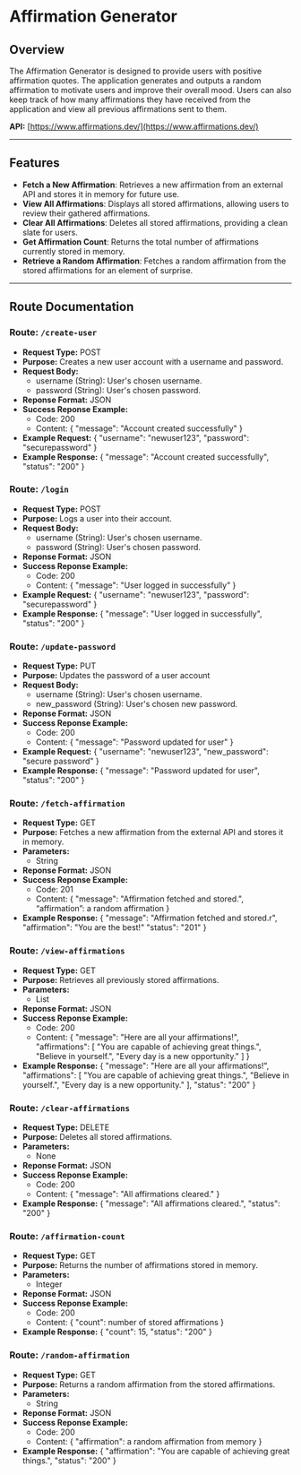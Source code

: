 # Affirmation Generator

## Overview
The Affirmation Generator is designed to provide users with positive affirmation quotes. The application generates and outputs a random affirmation to motivate users and improve their overall mood. Users can also keep track of how many affirmations they have received from the application and view all previous affirmations sent to them.

**API:** [https://www.affirmations.dev/](https://www.affirmations.dev/)

---

## Features
- **Fetch a New Affirmation**: Retrieves a new affirmation from an external API and stores it in memory for future use.
- **View All Affirmations**: Displays all stored affirmations, allowing users to review their gathered affirmations.
- **Clear All Affirmations**: Deletes all stored affirmations, providing a clean slate for users.
- **Get Affirmation Count**: Returns the total number of affirmations currently stored in memory.
- **Retrieve a Random Affirmation**: Fetches a random affirmation from the stored affirmations for an element of surprise.

---

## Route Documentation

### **Route: `/create-user`**
- **Request Type:** POST  
- **Purpose:** Creates a new user account with a username and password.  
- **Request Body:**
    - username (String): User's chosen username.
    - password (String): User's chosen password.
- **Reponse Format:** JSON
- **Success Reponse Example:**
    - Code: 200
    - Content: { "message": "Account created successfully" }
- **Example Request:**
    {
        "username": "newuser123",
        "password": "securepassword"
    }
- **Example Response:**
    {
        "message": "Account created successfully",
        "status": "200"
    }

### **Route: `/login`**
- **Request Type:** POST  
- **Purpose:** Logs a user into their account. 
- **Request Body:**
    - username (String): User's chosen username.
    - password (String): User's chosen password.
- **Reponse Format:** JSON
- **Success Reponse Example:**
    - Code: 200
    - Content: { "message": "User logged in successfully" }
- **Example Request:**
    {
        "username": "newuser123",
        "password": "securepassword"
    }
- **Example Response:**
    {
        "message": "User logged in successfully",
        "status": "200"
    }

### **Route: `/update-password`**
- **Request Type:** PUT
- **Purpose:** Updates the password of a user account
- **Request Body:**
    - username (String): User's chosen username.
    - new_password (String): User's chosen new password.
- **Reponse Format:** JSON
- **Success Reponse Example:**
    - Code: 200
    - Content: { "message": "Password updated for user" }
- **Example Request:**
    {
        "username": "newuser123",
        "new_password": "secure password"
    }
- **Example Response:**
    {
        "message": "Password updated for user",
        "status": "200"
    }

### **Route: `/fetch-affirmation`**
- **Request Type:** GET
- **Purpose:** Fetches a new affirmation from the external API and stores it in memory.
- **Parameters:**
    - String
- **Reponse Format:** JSON
- **Success Reponse Example:**
    - Code: 201
    - Content: { "message": "Affirmation fetched and stored.", “affirmation”: a random affirmation }
- **Example Response:**
    {
        "message": "Affirmation fetched and stored.r",
        "affirmation": "You are the best!"
        "status": "201"
    }

### **Route: `/view-affirmations`**
- **Request Type:** GET
- **Purpose:** Retrieves all previously stored affirmations.
- **Parameters:**
    - List
- **Reponse Format:** JSON
- **Success Reponse Example:**
    - Code: 200
    - Content: { "message": "Here are all your affirmations!", "affirmations": [ "You are capable of achieving great things.", "Believe in yourself.", "Every day is a new opportunity." ] }
- **Example Response:**
    {
        "message": "Here are all your affirmations!",
        "affirmations": [
            "You are capable of achieving great things.",
            "Believe in yourself.",
            "Every day is a new opportunity."
        ],
        "status": "200"
    }

### **Route: `/clear-affirmations`**
- **Request Type:** DELETE
- **Purpose:** Deletes all stored affirmations.
- **Parameters:**
    - None
- **Reponse Format:** JSON
- **Success Reponse Example:**
    - Code: 200
    - Content: { "message": "All affirmations cleared." }
- **Example Response:**
    {
        "message": "All affirmations cleared.",
        "status": "200"
    }

### **Route: `/affirmation-count`**
- **Request Type:** GET
- **Purpose:** Returns the number of affirmations stored in memory.
- **Parameters:**
    - Integer
- **Reponse Format:** JSON
- **Success Reponse Example:**
    - Code: 200
    - Content: { "count": number of stored affirmations }
- **Example Response:**
    {
        "count": 15,
        "status": "200"
    }

### **Route: `/random-affirmation`**
- **Request Type:** GET
- **Purpose:** Returns a random affirmation from the stored affirmations.
- **Parameters:**
    - String
- **Reponse Format:** JSON
- **Success Reponse Example:**
    - Code: 200
    - Content: { "affirmation": a random affirmation from memory }
- **Example Response:**
    {
        "affirmation": "You are capable of achieving great things.",
        "status": "200"
    }